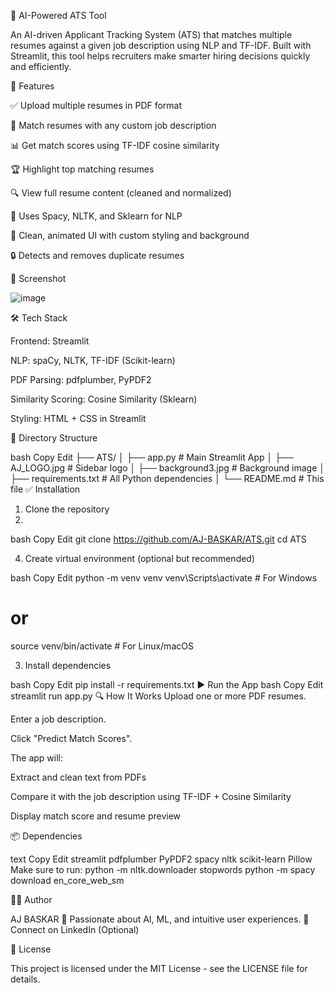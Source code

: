 🧠 AI-Powered ATS Tool

An AI-driven Applicant Tracking System (ATS) that matches multiple resumes against a given job description using NLP and TF-IDF. 
Built with Streamlit, this tool helps recruiters make smarter hiring decisions quickly and efficiently.

🚀 Features

✅ Upload multiple resumes in PDF format

📝 Match resumes with any custom job description

📊 Get match scores using TF-IDF cosine similarity

🏆 Highlight top matching resumes

🔍 View full resume content (cleaned and normalized)

🧠 Uses Spacy, NLTK, and Sklearn for NLP

🎨 Clean, animated UI with custom styling and background

🔒 Detects and removes duplicate resumes

📸 Screenshot

![image](https://github.com/user-attachments/assets/dafff5dd-e12a-4f97-bb11-c77d88d02794)



🛠 Tech Stack

Frontend: Streamlit

NLP: spaCy, NLTK, TF-IDF (Scikit-learn)

PDF Parsing: pdfplumber, PyPDF2

Similarity Scoring: Cosine Similarity (Sklearn)

Styling: HTML + CSS in Streamlit

📂 Directory Structure

bash
Copy
Edit
├── ATS/
│   ├── app.py              # Main Streamlit App
│   ├── AJ_LOGO.jpg         # Sidebar logo
│   ├── background3.jpg     # Background image
│   ├── requirements.txt    # All Python dependencies
│   └── README.md           # This file
✅ Installation


1. Clone the repository
2. 
bash
Copy
Edit
git clone https://github.com/AJ-BASKAR/ATS.git
cd ATS

4. Create virtual environment (optional but recommended)
   
bash
Copy
Edit
python -m venv venv
venv\Scripts\activate  # For Windows
# or
source venv/bin/activate  # For Linux/macOS

3. Install dependencies
   
bash
Copy
Edit
pip install -r requirements.txt
▶️ Run the App
bash
Copy
Edit
streamlit run app.py
🔍 How It Works
Upload one or more PDF resumes.

Enter a job description.

Click "Predict Match Scores".

The app will:

Extract and clean text from PDFs

Compare it with the job description using TF-IDF + Cosine Similarity

Display match score and resume preview

📦 Dependencies

text
Copy
Edit
streamlit
pdfplumber
PyPDF2
spacy
nltk
scikit-learn
Pillow
Make sure to run:
python -m nltk.downloader stopwords
python -m spacy download en_core_web_sm

👨‍💻
Author

AJ BASKAR
🦄 Passionate about AI, ML, and intuitive user experiences.
📧 Connect on LinkedIn (Optional)

📝 License

This project is licensed under the MIT License - see the LICENSE file for details.
